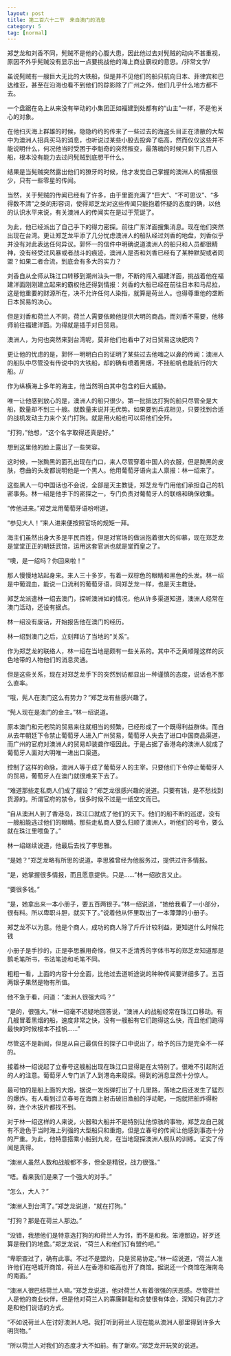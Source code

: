 ```yaml
---
layout: post
title: 第二百六十二节　来自澳门的消息
category: 5
tag: [normal]
---
```


郑芝龙和刘香不同，髡贼不是他的心腹大患，因此他过去对髡贼的动向不甚重视，原因不外乎髡贼没有显示出一点要挑战他的海上商业霸权的意思。/非常文学/

虽说髡贼有一艘巨大无比的大铁船，但是并不见他们的船只航向日本、菲律宾和巴达维亚，甚至在沿海也看不到他们的踪影除了广州之外，他们几乎什么地方都不去。

一个盘踞在岛上从来没有举动的小集团正如福建到处都有的“山主”一样，不是他关心的对象。

在他扫灭海上群雄的时候，隐隐约约的传来了一些过去的海盗头目正在溃散的大帮中为澳洲人招兵买马的消息，也听说过某些小股去投奔了临高，然而仅仅这些并不能说明什么，何况他当时受困于李魁奇的突然叛变，最落魄的时候只剩下几百人船，根本没有能力去过问髡贼到底想干什么。

结果是当髡贼突然露出他们的獠牙的时候，他才发觉自己掌握的澳洲人的情报很少，只有一些零星的传闻。

当然，关于髡贼的传闻已经有了许多，由于里面充满了“巨大”、“不可思议”、“多得数不清”之类的形容词，使得郑芝龙对这些传闻只能抱着怀疑的态度的确，以他的认识水平来说，有关澳洲人的传闻实在是过于荒诞了。

为此，他已经派出了自己手下的得力密探。前往广东洋面搜集消息。现在他们突然出现在台湾。更让郑芝龙平添了几分忧虑澳洲人的船队经过刘香的地盘，刘香似乎并没有对此表达任何异议。郭怀一的信件中明确说道澳洲人的船只和人员都很精神，没有经受过风暴或者战斗的痕迹，澳洲人是否和刘香已经有了某种默契或者同盟？如果二者合流，到底会有多大的实力？

刘香自从全师从珠江口转移到潮州汕头一带，不断的闯入福建洋面，挑战着他在福建洋面刚刚建立起来的霸权他还得到情报：刘香的大船已经在前往日本和马尼拉，这是他重要的财源所在，决不允许任何人染指，就算是荷兰人。也得尊重他的垄断日本贸易的决心。

但是刘香和荷兰人不同，荷兰人需要依赖他提供大明的商品，而刘香不需要，他移师前往福建洋面。为得就是插手对日贸易。

澳洲人，为何也突然来到台湾呢，莫非他们也看中了对日贸易这块肥肉？

更让他的忧虑的是，郭怀一明明白白的证明了某些过去他嗤之以鼻的传闻：澳洲人的船队中尽管没有传说中的大铁船，却的确有喷着黑烟，不挂船帆也能航行的大船。//

作为纵横海上多年的海主，他当然明白其中包含的巨大威胁。

唯一让他感到放心的是，澳洲人的船只很少。第一批抵达打狗的船只尽管全是大船，数量却不到三十艘。就数量来说并无优势。如果要到兵戎相见，只要找到合适的战机发动主力来个关门打狗。就是用火船也可以将他们全歼。

“打狗，”他想，“这个名字取得还真是好。”

想到这里他的脸上露出了一些笑容。

这时候，一张黝黑的面孔出现在门口，来人尽管穿着中国人的衣服，但是黝黑的皮肤，卷曲的头发都说明他是一个黑人。他用葡萄牙语向主人禀报：林一绍来了。

这些黑人一句中国话也不会说，全部是天主教徒，郑芝龙专门用他们承担自己的机密事务。林一绍是他手下的密探之一，专门负责对葡萄牙人的联络和确保收集。

“传他进来。”郑芝龙用葡萄牙语吩咐道。

“参见大人！”来人进来便按照官场的规矩一拜。

海主们虽然出身大多是平民百姓，但是对官场的做派抱着很大的仰慕，现在郑芝龙是堂堂正正的朝廷武馆，运用这套官派也就是堂而皇之了。

“噢，是一绍吗？你回来啦！”

那人慢慢地站起身来。来人三十多岁，有着一双棕色的眼睛和黑色的头发。林一绍是中葡混血，能说一口流利的葡萄牙语，同郑芝龙一样，也是天主教徒。

郑芝龙派遣林一绍去澳门，探听澳洲如的情况，他从许多渠道知道，澳洲人经常在澳门活动，还设有据点。

林一绍没有废话，开始报告他在澳门的经历。

林一绍到澳门之后，立刻拜访了当地的“关系”。

作为郑芝龙的联络人，林一绍在当地是颇有一些关系的。其中不乏黄顺隆这样的灰色地带的人物他们的消息灵通。

但是这些关系，现在对郑芝龙手下的突然到访都显出一种谨慎的态度，说话也不那么直率。

“哦，髡人在澳门这么有势力？”郑芝龙有些感兴趣了。

“髡人现在是澳门的金主。”林一绍说道。

原本澳门和元老院的贸易来往就相当的频繁，已经形成了一个既得利益群体。而自从去年朝廷下令禁止葡萄牙人进入广州贸易，葡萄牙人失去了进口中国商品渠道，而广州的官府对澳洲人的贸易却装聋作哑因此。于是占据了香港岛的澳洲人就成了葡萄牙人面对大明唯一进出口渠道。

控制了这样的命脉，澳洲人等于成了葡萄牙人的主宰。只要他们下令停止葡萄牙人的贸易，葡萄牙人在澳门就很难呆下去了。

“难道那些走私商人们成了摆设？”郑芝龙很感兴趣的说道。只要有钱，是不愁找到货源的。所谓官府的禁令，很多时候不过是一纸空文而已。

“自从澳洲人到了香港岛，珠江口就成了他们的天下。他们的船不断的巡逻，没有一艘船能逃过他们的眼睛。那些走私商人要么归顺了澳洲人，听他们的号令，要么就在珠江里喂鱼了。”

林一绍继续说道，他最后去找了李思雅。

“是她？”郑芝龙略有所思的说道。李思雅曾经为他服务过，提供过许多情报。

“是，她掌握很多情报，而且愿意提供。只是……”林一绍欲言又止。

“要很多钱。”

“是，她拿出来一本小册子，要五百两银子。”林一绍说道，“她给我看了一小部分，很有料。所以卑职斗胆，就买下了。”说着他从怀里取出了一本薄薄的小册子。

郑芝龙不以为意。他是个商人，成功的商人除了斤斤计较利益，更知道什么时候花钱

小册子是手抄的，正是李思雅用奇怪，但又不乏清秀的字体书写的郑芝龙知道那是鹅毛笔所书，书法笔迹和毛笔不同。

粗粗一看，上面的内容十分全面，比他过去道听途说的种种传闻要详细多了。五百两银子果然是物有所值。

他不急于看，问道：“澳洲人很强大吗？”

“是的，很强大。”林一绍毫不迟疑地回答说，“澳洲人的战船经常在珠江口移动。有几艘冒着黑烟的船，速度非常之快，没有一艘船有它们跑得这么快，而且他们跑得最快的时候根本不挂帆……”

尽管这不是新闻，但是从自己最信任的探子口中说出了，给予的压力是完全不一样的。

接着林一绍说起了立春号这艘船出现在珠江口显得是在太特别了。很难不引起附近的人的注意。葡萄牙人专门派了人到港岛来窥探。得到的消息显然十分惊人。

最可怕的是船上面的大炮，据说一发炮弹打出了十几里路，落地之后还发生了猛烈的爆炸。有人看到过立春号在海面上射击破旧渔船的浮动靶，一炮就把船炸得粉碎，连个木扳片都找不到。

对于林一绍这样的人来说，火器和大船并不是特别让他惊骇的事物，郑芝龙自己就有不逊色于当时海上列强的大型船只和重炮，但是立春号的传闻让他感到事态十分的严重。为此，他特意搭乘小船到九龙，在当地窥探澳洲人舰队的训练。证实了传闻是真得。

“澳洲人虽然人数和战舰都不多，但全是精锐，战力很强。”

“唔。看来我们是来了一个强大的对手。”

“怎么，大人？”

“澳洲人到台湾了。”郑芝龙说道，“就在打狗。”

“打狗？那是在荷兰人那边。”

“没错，我想他们是特意选打狗的和荷兰人为邻，而不是和我。笨港那边，好歹还算是我们的地盘。”郑芝龙说，“荷兰人和他们订有盟约吧。”

“卑职查过了，确有此事。不过不是盟约，只是贸易协定。”林一绍说道，“荷兰人准许他们在吧城开商馆，荷兰人在香港和临高也开了商馆。据说还一个商馆在海南岛的南面。”

“澳洲人很巴结荷兰人嘛。”郑芝龙说道，他对荷兰人有着很强的厌恶感。尽管荷兰人是他的商业伙伴，但是他对荷兰人的寡廉鲜耻和贪婪很有体会，深知只有武力才是和他们说话的方式。

“不如说荷兰人在讨好澳洲人吧。我打听到荷兰人现在能从澳洲人那里得到许多大明货物。”

“所以荷兰人对我们的态度才大不如前。有了新欢。”郑芝龙开玩笑的说道。
